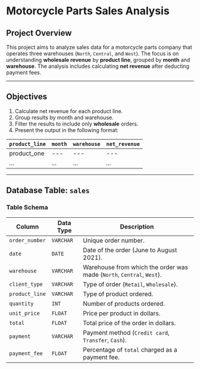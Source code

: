 # Motorcycle Parts Sales Analysis

## Project Overview
This project aims to analyze sales data for a motorcycle parts company that operates three warehouses (`North`, `Central`, and `West`). The focus is on understanding **wholesale revenue** by **product line**, grouped by **month** and **warehouse**. The analysis includes calculating **net revenue** after deducting payment fees.

---

## Objectives
1. Calculate net revenue for each product line.
2. Group results by month and warehouse.
3. Filter the results to include only **wholesale** orders.
4. Present the output in the following format:

| `product_line` | `month` | `warehouse` | `net_revenue` |
|----------------|---------|-------------|---------------|
| product_one    | ---     | ---         | ---           |
| ...            | ...     | ...         | ...           |

---

## Database Table: `sales`

### Table Schema
| Column         | Data Type | Description                                                            |
|----------------|-----------|------------------------------------------------------------------------|
| `order_number` | `VARCHAR` | Unique order number.                                                  |
| `date`         | `DATE`    | Date of the order (June to August 2021).                              |
| `warehouse`    | `VARCHAR` | Warehouse from which the order was made (`North`, `Central`, `West`). |
| `client_type`  | `VARCHAR` | Type of order (`Retail`, `Wholesale`).                                |
| `product_line` | `VARCHAR` | Type of product ordered.                                              |
| `quantity`     | `INT`     | Number of products ordered.                                           |
| `unit_price`   | `FLOAT`   | Price per product in dollars.                                         |
| `total`        | `FLOAT`   | Total price of the order in dollars.                                  |
| `payment`      | `VARCHAR` | Payment method (`Credit card`, `Transfer`, `Cash`).                  |
| `payment_fee`  | `FLOAT`   | Percentage of `total` charged as a payment fee.                      |


